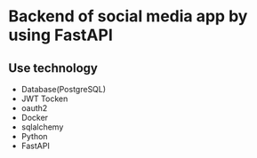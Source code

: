 # Backend of social media app by using FastAPI


## Use technology
- Database(PostgreSQL)
- JWT Tocken
- oauth2
- Docker
- sqlalchemy
- Python
- FastAPI
